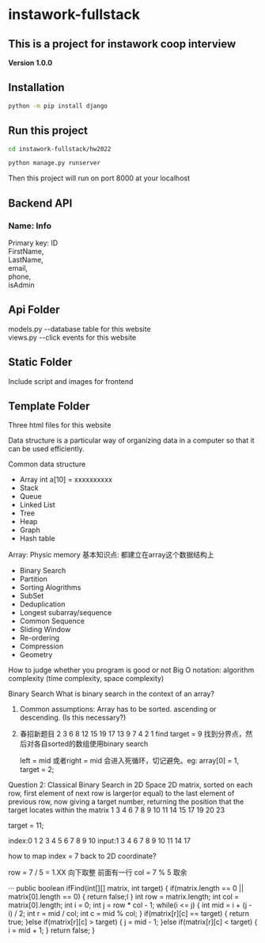 # instawork-fullstack
## This is a project for instawork coop interview

**Version 1.0.0** 

## Installation

```bash
python -m pip install django
````

## Run this project
```bash
cd instawork-fullstack/hw2022
```

```bash
python manage.py runserver
```
Then this project will run on port 8000 at your localhost

## Backend API
### Name: Info
Primary key: ID  
FirstName,  
LastName,  
email,  
phone,  
isAdmin  

## Api Folder
models.py --database table for this website  
views.py --click events for this website  

## Static Folder
Include script and images for frontend  

## Template Folder
Three html files for this website  


Data structure is a particular way of organizing data in a computer so that it can be used efficiently.  

Common data structure
- Array int a[10] = xxxxxxxxxx
- Stack
- Queue
- Linked List
- Tree
- Heap
- Graph
- Hash table

Array: Physic memory
基本知识点: 都建立在array这个数据结构上
- Binary Search
- Partition
- Sorting Alogrithms
- SubSet
- Deduplication
- Longest subarray/sequence
- Common Sequence
- Sliding Window
- Re-ordering
- Compression
- Geometry

How to judge whether you program is good or not
Big O notation: algorithm complexity (time complexity, space complexity)

Binary Search
What is binary search in the context of an array?
1. Common assumptions: Array has to be sorted. ascending or descending. (Is this necessary?)
2. 春招新题目
    2 3 6 8 12 15 19 17 13 9 7 4 2 1    find target = 9
    找到分界点，然后对各自sorted的数组使用binary search

    left = mid 或者right = mid 会进入死循环，切记避免。eg: array[0] = 1, target = 2;

Question 2: Classical Binary Search in 2D Space
2D matrix, sorted on each row, first element of next row is larger(or equal) to the last element of previous row, now giving a target number, returning the position that the target locates within the matrix
1   3   4   6   7
8   9   10  11  14
15  17  19  20  23

target = 11;

index:0 1   2   3   4   5   6   7   8   9   10
input:1 3   4   6   7   8   9   10  11  14  17

how to map index = 7 back to 2D coordinate?

row = 7 / 5 = 1.XX 向下取整 前面有一行
col = 7 % 5 取余

···
public boolean ifFind(int[][] matrix, int target)
{
    if(matrix.length == 0 || matrix[0].length == 0)
    {
        return false;l
    }
    int row = matrix.length;
    int col = matrix[0].length;
    int i = 0;
    int j = row * col - 1;
    while(i <= j)
    {
        int mid = i + (j - i) / 2;
        int r = mid / col;
        int c = mid % col;
    }
    if(matrix[r][c] == target)
    {
        return true;
    }else if(matrix[r][c] > target)
    {
        j = mid - 1;
    }else if(matrix[r][c] < target)
    {
        i = mid + 1;
    }
    return false;
}
```
